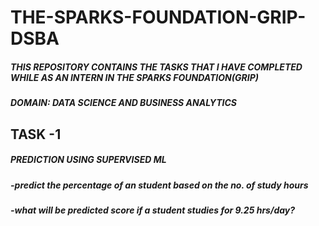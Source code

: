 # THE-SPARKS-FOUNDATION-GRIP-DSBA

##### THIS REPOSITORY CONTAINS THE TASKS THAT I HAVE COMPLETED WHILE AS AN INTERN IN THE SPARKS FOUNDATION(GRIP)

##### DOMAIN: DATA SCIENCE AND BUSINESS ANALYTICS


## TASK -1
##### PREDICTION USING SUPERVISED ML
##### -predict the percentage of an student based on the no. of study hours
##### -what will be predicted score if a student studies for 9.25 hrs/day?

